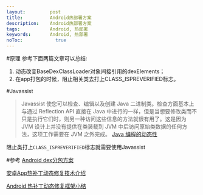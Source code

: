 ```yaml
---
layout:         post
title:          Android热部署方案
description:    Android热部署方案
tags:           Android, 热部署
keywords:       Android, 热部署
noToc: 			  true
---
```




#原理
参考下面两篇文章可以总结:

1. 动态改变BaseDexClassLoader对象间接引用的dexElements；
2. 在app打包的时候，阻止相关类去打上CLASS_ISPREVERIFIED标志。

#Javassist
>Javassist 使您可以检查、编辑以及创建 Java 二进制类。检查方面基本上与通过 Reflection API 直接在 Java 中进行的一样，但是当想要修改类而不只是执行它们时，则另一种访问这些信息的方法就很有用了。这是因为 JVM 设计上并没有提供在类装载到 JVM 中后访问原始类数据的任何方法，这项工作需要在 JVM 之外完成。
[Java 编程的动态性](http://www.ibm.com/developerworks/cn/java/j-dyn0916/)

阻止类打上`CLASS_ISPREVERIFIED`标志就需要使用Javassist






#参考
[Android dex分包方案](http://my.oschina.net/853294317/blog/308583)

[安卓App热补丁动态修复技术介绍](https://mp.weixin.qq.com/s?__biz=MzI1MTA1MzM2Nw==&mid=400118620&idx=1&sn=b4fdd5055731290eef12ad0d17f39d4a&scene=1&srcid=1106Imu9ZgwybID13e7y2nEi#wechat_redirect)

[ Android 热补丁动态修复框架小结](http://blog.csdn.net/lmj623565791/article/details/49883661)


